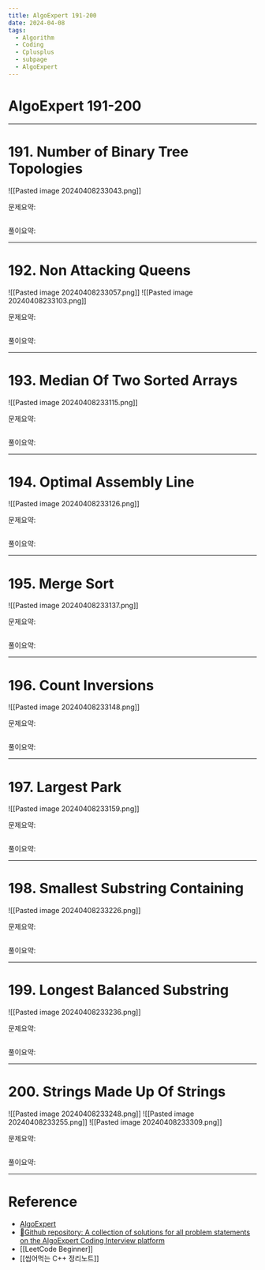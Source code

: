 ```yaml
---
title: AlgoExpert 191-200
date: 2024-04-08
tags:
  - Algorithm
  - Coding
  - Cplusplus
  - subpage
  - AlgoExpert
---
```

# AlgoExpert 191-200

---
# 191.  Number of Binary Tree Topologies

![[Pasted image 20240408233043.png]]

문제요약:


```cpp

```

풀이요약:

---

# 192.  Non Attacking Queens

![[Pasted image 20240408233057.png]]
![[Pasted image 20240408233103.png]]

문제요약:


```cpp

```

풀이요약:

---
# 193.  Median Of Two Sorted Arrays

![[Pasted image 20240408233115.png]]

문제요약:


```cpp

```

풀이요약:

---
# 194.  Optimal Assembly Line

![[Pasted image 20240408233126.png]]

문제요약:


```cpp

```

풀이요약:

---
# 195.  Merge Sort

![[Pasted image 20240408233137.png]]

문제요약:


```cpp

```

풀이요약:

---
# 196.  Count Inversions

![[Pasted image 20240408233148.png]]

문제요약:


```cpp

```

풀이요약:

---
# 197.  Largest Park

![[Pasted image 20240408233159.png]]

문제요약:


```cpp

```

풀이요약:

---
# 198.  Smallest Substring Containing

![[Pasted image 20240408233226.png]]

문제요약:


```cpp

```

풀이요약:

---
# 199.  Longest Balanced Substring

![[Pasted image 20240408233236.png]]

문제요약:


```cpp

```

풀이요약:

---
# 200.  Strings Made Up Of Strings

![[Pasted image 20240408233248.png]]
![[Pasted image 20240408233255.png]]
![[Pasted image 20240408233309.png]]

문제요약:


```cpp

```

풀이요약:


---
# Reference

- [AlgoExpert](https://www.algoexpert.io/)
- [Github repository: A collection of solutions for all problem statements on the AlgoExpert Coding Interview platform](https://github.com/das-jishu/algoexpert-data-structures-algorithms)
- [[LeetCode Beginner]]
- [[씹어먹는 C++ 정리노트]]

